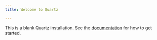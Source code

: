 ```yaml
---
title: Welcome to Quartz

---
```


This is a blank Quartz installation.
See the [documentation](https://quartz.jzhao.xyz) for how to get started.
